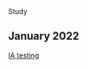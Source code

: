 Study

## January 2022

[IA testing](https://docs.google.com/document/d/1I97Ok19ixu75U01ePac5_BukRen5YnetTlGTXWQk6HU/edit?usp=sharing)

